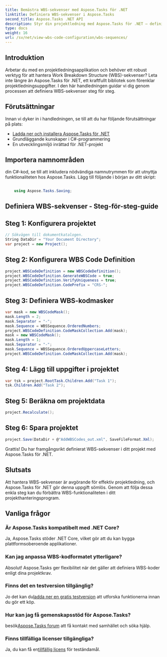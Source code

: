 ```yaml
---
title: Bemästra WBS-sekvenser med Aspose.Tasks för .NET
linktitle: Definiera WBS-sekvenser i Aspose.Tasks
second_title: Aspose.Tasks .NET API
description: Styr din projektledning med Aspose.Tasks för .NET – definiera sömlöst WBS-sekvenser och förbättra effektiviteten utan ansträngning. #Aspose #Tasks #MS Project
type: docs
weight: 16
url: /sv/net/view-wbs-code-configuration/wbs-sequences/
---
```

## Introduktion
Arbetar du med en projektledningsapplikation och behöver ett robust verktyg för att hantera Work Breakdown Structure (WBS)-sekvenser? Leta inte längre än Aspose.Tasks för .NET, ett kraftfullt bibliotek som förenklar projektledningsuppgifter. I den här handledningen guidar vi dig genom processen att definiera WBS-sekvenser steg för steg.
## Förutsättningar
Innan vi dyker in i handledningen, se till att du har följande förutsättningar på plats:
- [Ladda ner och installera Aspose.Tasks för .NET](https://releases.aspose.com/tasks/net/)
- Grundläggande kunskaper i C#-programmering
- En utvecklingsmiljö inrättad för .NET-projekt
## Importera namnområden
din C#-kod, se till att inkludera nödvändiga namnutrymmen för att utnyttja funktionaliteten hos Aspose.Tasks. Lägg till följande i början av ditt skript:
```csharp
    
    using Aspose.Tasks.Saving;
```
## Definiera WBS-sekvenser - Steg-för-steg-guide
## Steg 1: Konfigurera projektet
```csharp
// Sökvägen till dokumentkatalogen.
String DataDir = "Your Document Directory";
var project = new Project();
```
## Steg 2: Konfigurera WBS Code Definition
```csharp
project.WBSCodeDefinition = new WBSCodeDefinition();
project.WBSCodeDefinition.GenerateWBSCode = true;
project.WBSCodeDefinition.VerifyUniqueness = true;
project.WBSCodeDefinition.CodePrefix = "CRS-";
```
## Steg 3: Definiera WBS-kodmasker
```csharp
var mask = new WBSCodeMask();
mask.Length = 2;
mask.Separator = "-";
mask.Sequence = WBSSequence.OrderedNumbers;
project.WBSCodeDefinition.CodeMaskCollection.Add(mask);
mask = new WBSCodeMask();
mask.Length = 1;
mask.Separator = "-";
mask.Sequence = WBSSequence.OrderedUppercaseLetters;
project.WBSCodeDefinition.CodeMaskCollection.Add(mask);
```
## Steg 4: Lägg till uppgifter i projektet
```csharp
var tsk = project.RootTask.Children.Add("Task 1");
tsk.Children.Add("Task 2");
```
## Steg 5: Beräkna om projektdata
```csharp
project.Recalculate();
```
## Steg 6: Spara projektet
```csharp
project.Save(DataDir + @"AddWBSCodes_out.xml", SaveFileFormat.Xml);
```
Grattis! Du har framgångsrikt definierat WBS-sekvenser i ditt projekt med Aspose.Tasks för .NET.
## Slutsats
Att hantera WBS-sekvenser är avgörande för effektiv projektledning, och Aspose.Tasks för .NET gör denna uppgift sömlös. Genom att följa dessa enkla steg kan du förbättra WBS-funktionaliteten i ditt projekthanteringsprogram.
## Vanliga frågor
### Är Aspose.Tasks kompatibelt med .NET Core?
Ja, Aspose.Tasks stöder .NET Core, vilket gör att du kan bygga plattformsoberoende applikationer.
### Kan jag anpassa WBS-kodformatet ytterligare?
Absolut! Aspose.Tasks ger flexibilitet när det gäller att definiera WBS-koder enligt dina projektkrav.
### Finns det en testversion tillgänglig?
 Jo det kan du[ladda ner en gratis testversion](https://releases.aspose.com/) att utforska funktionerna innan du gör ett köp.
### Hur kan jag få gemenskapsstöd för Aspose.Tasks?
 besök[Aspose.Tasks forum](https://forum.aspose.com/c/tasks/15) att få kontakt med samhället och söka hjälp.
### Finns tillfälliga licenser tillgängliga?
 Ja, du kan få en[tillfällig licens](https://purchase.aspose.com/temporary-license/) för teständamål.